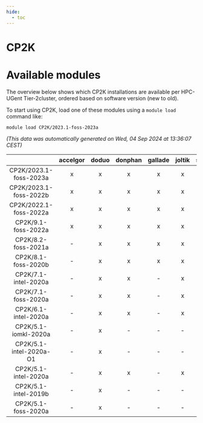 ```yaml
---
hide:
  - toc
---
```


CP2K
====

# Available modules


The overview below shows which CP2K installations are available per HPC-UGent Tier-2cluster, ordered based on software version (new to old).

To start using CP2K, load one of these modules using a `module load` command like:

```shell
module load CP2K/2023.1-foss-2023a
```

*(This data was automatically generated on Wed, 04 Sep 2024 at 13:36:07 CEST)*  

| |accelgor|doduo|donphan|gallade|joltik|shinx|skitty|
| :---: | :---: | :---: | :---: | :---: | :---: | :---: | :---: |
|CP2K/2023.1-foss-2023a|x|x|x|x|x|x|x|
|CP2K/2023.1-foss-2022b|x|x|x|x|x|-|x|
|CP2K/2022.1-foss-2022a|x|x|x|x|x|-|x|
|CP2K/9.1-foss-2022a|x|x|x|x|x|-|x|
|CP2K/8.2-foss-2021a|-|x|x|x|x|-|-|
|CP2K/8.1-foss-2020b|-|x|x|x|x|-|-|
|CP2K/7.1-intel-2020a|-|x|x|-|x|-|x|
|CP2K/7.1-foss-2020a|-|x|x|-|x|-|x|
|CP2K/6.1-intel-2020a|-|x|x|-|x|-|x|
|CP2K/5.1-iomkl-2020a|-|x|-|-|-|-|-|
|CP2K/5.1-intel-2020a-O1|-|x|-|-|-|-|-|
|CP2K/5.1-intel-2020a|-|x|x|-|x|-|x|
|CP2K/5.1-intel-2019b|-|x|-|-|-|-|-|
|CP2K/5.1-foss-2020a|-|x|-|-|-|-|-|
